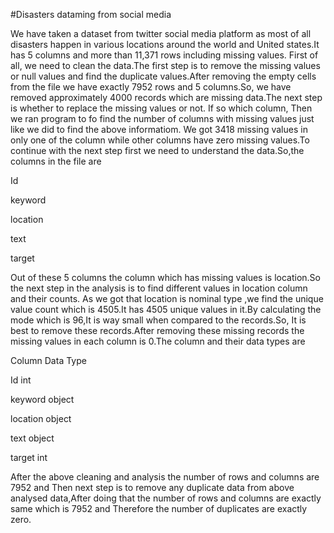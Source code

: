 #Disasters dataming from social media

We have taken a dataset from twitter social media platform as most of all disasters happen in various locations around the world and United states.It has 5 columns and more than 11,371 rows including missing values.
First of all, we need to clean the data.The first step is to remove the missing values or null values and find the duplicate values.After removing the empty cells from the file we have exactly 7952 rows and 5 columns.So, we have removed approximately 4000 records which are missing data.The next step is whether to replace the missing values or not. If so which column, Then we ran program to fo find the number of columns with missing values just like we did to find the above informatiom. We got 3418 missing values in only one of the column while other columns have zero missing values.To continue with the next step first we need to understand the data.So,the columns in the file are

Id

keyword

location

text

target

Out of these 5 columns the column which has missing values is location.So the next step in the analysis is to find different values in location column and their counts.  As we got that location is nominal type ,we find the unique value count which is 4505.It has 4505 unique values in it.By calculating the mode which is 96,It is way small when compared to the records.So, It is best to remove these records.After removing these missing records the missing values in each column is 0.The column and their data types are

Column      Data Type  

Id             int 

keyword       object

location      object

text          object

target         int
 
After the above cleaning and analysis the number of rows and columns are 7952 and Then next step is to remove any duplicate data from above analysed data,After doing that the number of rows and columns are exactly same which is 7952 and Therefore the number of duplicates are exactly zero.
